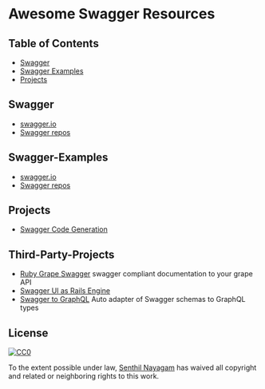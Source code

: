 # Awesome Swagger Resources

## Table of Contents

- [Swagger](#swagger)
- [Swagger Examples](#swagger-examples)
- [Projects](#projects)



## Swagger

- [swagger.io](https://http://swagger.io/)
- [Swagger repos ](https://github.com/swagger-api)

## Swagger-Examples
- [swagger.io](https://http://swagger.io/)
- [Swagger repos ](https://github.com/swagger-api)

## Projects

- [Swagger Code Generation](https://github.com/swagger-api/swagger-codegen)


## Third-Party-Projects

- [Ruby Grape Swagger](https://github.com/ruby-grape/grape-swagger) swagger compliant documentation to your grape API
- [Swagger UI as Rails Engine](https://github.com/ruby-grape/grape-swagger-rails)
- [Swagger to GraphQL](https://github.com/yarax/swagger-to-graphql) Auto adapter of Swagger schemas to GraphQL types


## License

[![CC0](https://i.creativecommons.org/p/zero/1.0/88x31.png)](https://creativecommons.org/publicdomain/zero/1.0/)

To the extent possible under law, [Senthil Nayagam](http://github.com/senthilnayagam) has waived all copyright and related or neighboring rights to this work.
